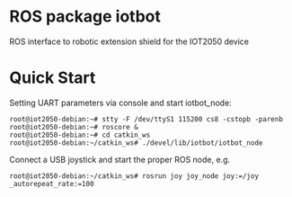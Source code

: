 # ROS package iotbot
ROS interface to robotic extension shield for the IOT2050 device

# Quick Start
Setting UART parameters via console and start iotbot_node:
```console
root@iot2050-debian:~# stty -F /dev/ttyS1 115200 cs8 -cstopb -parenb
root@iot2050-debian:~# roscore &
root@iot2050-debian:~# cd catkin_ws
root@iot2050-debian:~/catkin_ws# ./devel/lib/iotbot/iotbot_node
```

Connect a USB joystick and start the proper ROS node, e.g.
```console
root@iot2050-debian:~/catkin_ws# rosrun joy joy_node joy:=/joy _autorepeat_rate:=100
```
